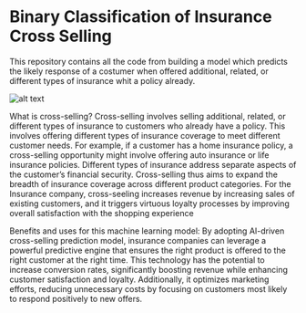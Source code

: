 # Binary Classification of Insurance Cross Selling
This repository contains all the code from building a model which predicts the likely response of a costumer when offered additional, related, or different types of insurance whit a policy already.

![alt text](https://blogv2new.clickfunnels.com/wp-content/uploads/2021/07/1-55.jpg)

What is cross-selling?
Cross-selling involves selling additional, related, or different types of insurance to customers who already have a policy. This involves offering different types of insurance coverage to meet different customer needs. For example, if a customer has a home insurance policy, a cross-selling opportunity might involve offering auto insurance or life insurance policies. Different types of insurance address separate aspects of the customer’s financial security. 
Cross-selling thus aims to expand the breadth of insurance coverage across different product categories.
For the Insurance company, cross-seeling increases revenue by increasing sales of existing customers, and it triggers virtuous loyalty processes by improving overall satisfaction with the shopping experience

Benefits and uses for this machine learning model:
By adopting AI-driven cross-selling prediction model, insurance companies can leverage a powerful predictive engine that ensures the right product is offered to the right customer at the right time. This technology has the potential to increase conversion rates, significantly boosting revenue while enhancing customer satisfaction and loyalty. Additionally, it optimizes marketing efforts, reducing unnecessary costs by focusing on customers most likely to respond positively to new offers.
